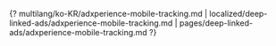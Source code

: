 {? multilang/ko-KR/adxperience-mobile-tracking.md | localized/deep-linked-ads/adxperience-mobile-tracking.md | pages/deep-linked-ads/adxperience-mobile-tracking.md ?}
